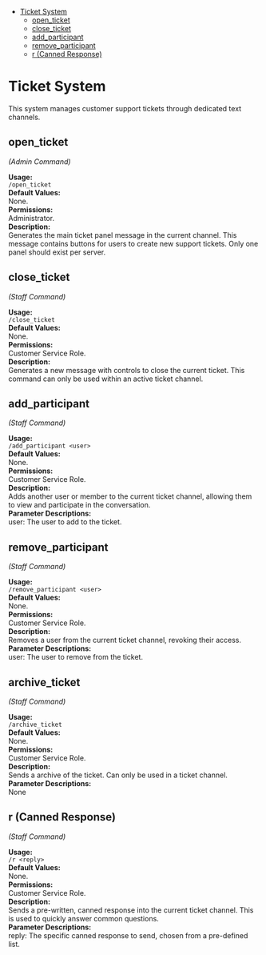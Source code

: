 
<!--toc:start-->
- [Ticket System](#ticket-system)
  - [open_ticket](#openticket)
  - [close_ticket](#closeticket)
  - [add_participant](#addparticipant)
  - [remove_participant](#removeparticipant)
  - [r (Canned Response)](#r-canned-response)
<!--toc:end-->

# Ticket System

This system manages customer support tickets through dedicated text channels.

## open_ticket

*(Admin Command)*

**Usage:**  
`/open_ticket`  
**Default Values:**  
None.  
**Permissions:**  
Administrator.  
**Description:**  
Generates the main ticket panel message in the current channel. This message contains buttons for users to create new support tickets. Only one panel should exist per server.

## close_ticket

*(Staff Command)*

**Usage:**  
`/close_ticket`  
**Default Values:**  
None.  
**Permissions:**  
Customer Service Role.  
**Description:**  
Generates a new message with controls to close the current ticket. This command can only be used within an active ticket channel.

## add_participant

*(Staff Command)*

**Usage:**  
`/add_participant <user>`  
**Default Values:**  
None.  
**Permissions:**  
Customer Service Role.  
**Description:**  
Adds another user or member to the current ticket channel, allowing them to view and participate in the conversation.  
**Parameter Descriptions:**  
user: The user to add to the ticket.

## remove_participant

*(Staff Command)*

**Usage:**  
`/remove_participant <user>`  
**Default Values:**  
None.  
**Permissions:**  
Customer Service Role.  
**Description:**  
Removes a user from the current ticket channel, revoking their access.  
**Parameter Descriptions:**  
user: The user to remove from the ticket.

## archive_ticket

*(Staff Command)*

**Usage:**  
`/archive_ticket`  
**Default Values:**  
None.  
**Permissions:**  
Customer Service Role.  
**Description:**  
Sends a archive of the ticket. Can only be used in a ticket channel.  
**Parameter Descriptions:**  
None

## r (Canned Response)

*(Staff Command)*

**Usage:**  
`/r <reply>`  
**Default Values:**  
None.  
**Permissions:**  
Customer Service Role.  
**Description:**  
Sends a pre-written, canned response into the current ticket channel. This is used to quickly answer common questions.  
**Parameter Descriptions:**  
reply: The specific canned response to send, chosen from a pre-defined list.  
